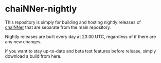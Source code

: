 # chaiNNer-nightly

This repository is simply for building and hosting nightly releases of [chaiNNer](https://github.com/chaiNNer-org/chaiNNer) that are separate from the main repository.

Nightly releases are built every day at 23:00 UTC, regardless of if there are any new changes.

If you want to stay up-to-date and beta test features before release, simply download a build from here.
